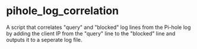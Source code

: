 # pihole_log_correlation
A script that correlates "query" and "blocked" log lines from the Pi-hole log by adding the client IP from the "query" line to the "blocked" line and outputs it to a seperate log file.
